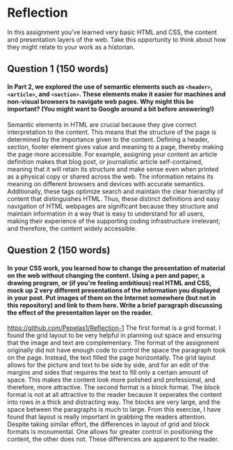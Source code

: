 # Reflection

In this assignment you've learned very basic HTML and CSS, the content and presentation layers of the web. Take this opportunity to think about how they might relate to your work as a historian. 

## Question 1 (150 words)
#### In Part 2, we explored the use of semantic elements such as `<header>`, `<article>`, and `<section>`. These elements make it easier for machines and non-visual browsers to navigate web pages. Why might this be important? (You might want to Google around a bit before answering!)
Semantic elements in HTML are crucial because they give correct interpretation to the content. This means that the structure of the page is determined by the importance given to the content. Defining a header, section, footer element gives value and meaning to a page, thereby making the page more accessible. For example, assigning your content an article definition makes that blog post, or journalistic article self-contained, meaning that it will retain its structure and make sense even when printed as a physical copy or shared across the web. The information retains its meaning on different browsers and devices with accurate semantics. Additionally, these tags optimize search and maintain the clear hierarchy of content that distinguishes HTML. Thus, these distinct definitions and easy navigation of HTML webpages are significant because they structure and maintain information in a way that is easy to understand for all users, making their experience of the supporting coding infrastructure irrelevant; and therefore, the content widely accessible. 


## Question 2 (150 words)
#### In your CSS work, you learned how to change the presentation of material on the web without changing the content. Using a pen and paper, a drawing program, or (if you're feeling ambitious) real HTML and CSS, mock up 2 very different presentations of the information you displayed in your post. Put images of them on the Internet somewhere (but not in this repository) and link to them here. Write a brief paragraph discussing the effect of the presentaiton layer on the reader.
https://github.com/Pepelas1/Reflection-1
The first format is a grid format. I found the grid layout to be very helpful in planning out space and ensuring that the image and text are complementary. The format of the assignment originally did not have enough code to control the space the paragraph took on the page. Instead, the text filled the page horizontally. The grid layout allows for the picture and text to be side by side, and for an edit of the margins and sides that requires the text to fill only a certain amount of space. This makes the content look more polished and professional, and therefore, more attractive. The second format is a block format. The block format is not at all attractive to the reader because it seperates the content into rows in a thick and distracting way. The blocks are very large, and the space between the paragraphs is much to large. From this exercise, I have found that layout is really important in grabbing the readers attention. Despite taking similar effort, the differences in layout of grid and block formats is monumental. One allows for greater control in positioning the content, the other does not. These differences are apparent to the reader. 
